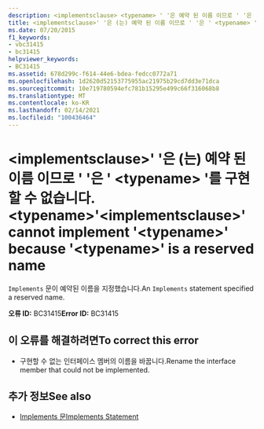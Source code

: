 ```yaml
---
description: <implementsclause> <typename> ' '은 예약 된 이름 이므로 ' '은 ' '를 구현할 수 없습니다 .에 대해 자세히 알아보세요. <typename>
title: <implementsclause>' '은 (는) 예약 된 이름 이므로 ' '은 ' <typename> '를 구현할 수 없습니다. <typename>
ms.date: 07/20/2015
f1_keywords:
- vbc31415
- bc31415
helpviewer_keywords:
- BC31415
ms.assetid: 678d299c-f614-44e6-bdea-fedcc0772a71
ms.openlocfilehash: 1d2620d52153775955ac21975b29cd7dd3e71dca
ms.sourcegitcommit: 10e719780594efc781b15295e499c66f316068b8
ms.translationtype: MT
ms.contentlocale: ko-KR
ms.lasthandoff: 02/14/2021
ms.locfileid: "100436464"
---
```

# <a name="implementsclause-cannot-implement-typename-because-typename-is-a-reserved-name"></a><span data-ttu-id="d4758-103">\<implementsclause>' '은 (는) 예약 된 이름 이므로 ' '은 ' \<typename> '를 구현할 수 없습니다. \<typename></span><span class="sxs-lookup"><span data-stu-id="d4758-103">'\<implementsclause>' cannot implement '\<typename>' because '\<typename>' is a reserved name</span></span>

<span data-ttu-id="d4758-104">`Implements` 문이 예약된 이름을 지정했습니다.</span><span class="sxs-lookup"><span data-stu-id="d4758-104">An `Implements` statement specified a reserved name.</span></span>  
  
 <span data-ttu-id="d4758-105">**오류 ID:** BC31415</span><span class="sxs-lookup"><span data-stu-id="d4758-105">**Error ID:** BC31415</span></span>  
  
## <a name="to-correct-this-error"></a><span data-ttu-id="d4758-106">이 오류를 해결하려면</span><span class="sxs-lookup"><span data-stu-id="d4758-106">To correct this error</span></span>  
  
- <span data-ttu-id="d4758-107">구현할 수 없는 인터페이스 멤버의 이름을 바꿉니다.</span><span class="sxs-lookup"><span data-stu-id="d4758-107">Rename the interface member that could not be implemented.</span></span>  
  
## <a name="see-also"></a><span data-ttu-id="d4758-108">추가 정보</span><span class="sxs-lookup"><span data-stu-id="d4758-108">See also</span></span>

- [<span data-ttu-id="d4758-109">Implements 문</span><span class="sxs-lookup"><span data-stu-id="d4758-109">Implements Statement</span></span>](../language-reference/statements/implements-statement.md)
